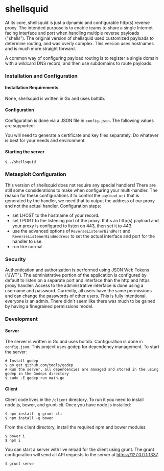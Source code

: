 shellsquid
==========

At its core, shellsquid is just a dynamic and configurable http(s) reverse proxy. The intended purpose is to enable teams to share a single Internet facing interface and port when handling multiple reverse payloads ("shells"). The original version of shellsquid used customized payloads to determine routing, and was overly complex. This version uses hostnames and is much more straight forward.

A common way of configuring payload routing is to register a single domain with a wildcard DNS record, and then use subdomains to route payloads.

### Installation and Configuration

#### Installation Requirements
None, shellsquid is written in Go and uses boltdb.

#### Configuration
Configuration is done via a JSON file in `config.json`. The following values are supported:

You will need to generate a certificate and key files separately. Do whatever is best for your needs and environment.

#### Starting the server
`$ ./shellsquid`

### Metasploit Configuration
This version of shellsquid does not require any special handlers! There are still some considerations to make when configuring your multi-handler. The reason for these configurations it to control the `payload_uri` that is generated by the handler, we need that to output the address of our proxy and not the actual handler. Configuration steps:
  * set LHOST to the hostname of your record.
  * set LPORT to the listening port of the proxy. If it's an http(s) payload and your proxy is configured to listen on 443, then set it to 443.
  * use the advanced options of `ReverseListenerBindPort` and `ReverseListenerBindAddress` to set the actual interface and port for the handler to use.
  * run like normal.

### Security
Authentication and authorization is performed using JSON Web Tokens ("JWT"). The administrative portion of the application is configured by default to listen on a separate port and interface than the http and https proxy handler. Access to the administrative interface is done using a username and password. Currently, all users have the same permissions and can change the passwords of other users. This is fully intentional, everyone is an admin. There didn't seem like there was much to be gained by having a finegrained permissions model.

### Development

#### Server
The server is written in Go and uses boltdb. Configuration is done in `config.json`. This project uses godep for dependency management. To start the server:
```
# Install godep
$ go get github.com/tools/godep
# Run the server, all dependencies are managed and stored in the using godep in the Godeps directory
$ sudo -E godep run main.go
```

#### Client
Client code lives in the `/client` directory. To run it you need to install node.js, bower, and grunt-cli. Once you have node.js installed:

```
$ npm install -g grunt-cli
$ npm install -g bower
```

From the client directory, install the required npm and bower modules

```
$ bower i
$ npm i
```

You can start a server with live reload for the client using grunt. The grunt configuration will send all API requests to the server at https://127.0.0.1:1337.

```
$ grunt serve
```
